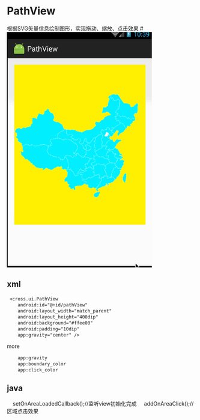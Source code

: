 # PathView
根据SVG矢量信息绘制图形，实现拖动、缩放、点击效果
#![image](https://github.com/crossll/PathView/blob/master/pathview.gif)   
## xml
     <cross.ui.PathView
        android:id="@+id/pathView"
        android:layout_width="match_parent"
        android:layout_height="400dip"
        android:background="#ffee00"
        android:padding="10dip"
        app:gravity="center" />   
   
   more
       
        app:gravity
        app:boundary_color
        app:click_color
## java
       setOnAreaLoadedCallback();//监听view初始化完成
       addOnAreaClick();//区域点击效果</br>
        
